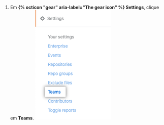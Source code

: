 1. Em **{% octicon "gear" aria-label="The gear icon" %} Settings**, clique em **Teams**. ![Guia equipes](/assets/images/help/insights/teams-tab.png)
